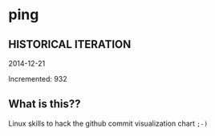 # ping

## HISTORICAL ITERATION
2014-12-21

Incremented: 932

## What is this?? 
Linux skills to hack the github commit visualization chart `;-)`
